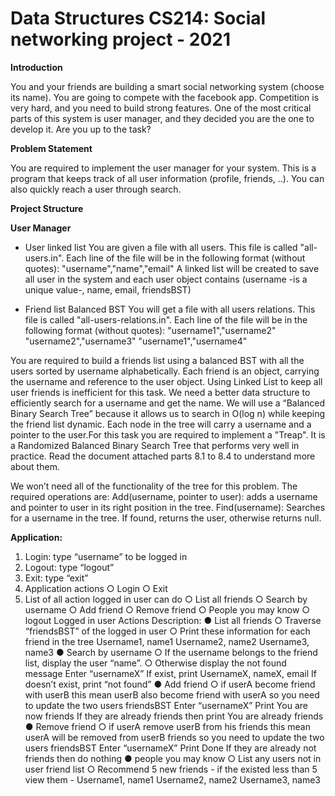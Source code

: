 # Data Structures CS214: Social networking project - 2021
**Introduction**

You and your friends are building a smart social networking system (choose its name). You are going to compete with the facebook app. Competition is very hard, and you need to build strong features. One of the most critical parts of this system is user manager, and they decided you are the one to develop it. Are you up to the task? 

**Problem Statement**

You are required to implement the user manager for your system. This is a program that keeps track of all user information (profile, friends, ..). You can also quickly reach a user through search.

**Project Structure** 

**User Manager**

- User linked list 
You are given a file with all users. This file is called "all-users.in". Each line of the file
will be in the following format (without quotes):
"username","name","email"
A linked list will be created to save all user in the system and each user object
contains (username -is a unique value-, name, email, friendsBST)


- Friend list Balanced BST
You will get a file with all users relations. This file is called "all-users-relations.in".
Each line of the file will be in the following format (without quotes):
"username1","username2"
"username2","username3"
"username1","username4"

You are required to build a friends list using a balanced BST with all the users sorted
by username alphabetically. Each friend is an object, carrying the username and
reference to the user object.
Using Linked List to keep all user friends is inefficient for this task. We need a better
data structure to efficiently search for a username and get the name. We will use a
“Balanced Binary Search Tree” because it allows us to search in O(log n) while
keeping the friend list dynamic. Each node in the tree will carry a username and a
pointer to the user.For this task you are required to implement a "Treap". It is a
Randomized Balanced Binary Search Tree that performs very well in practice. Read
the document attached parts 8.1 to 8.4 to understand more about them.

We won’t need all of the functionality of the tree for this problem. The required
operations are:
Add(username, pointer to user): adds a username and pointer to user in its
right position in the tree.
Find(username): Searches for a username in the tree. If found, returns the user,
otherwise returns null.


**Application:**

1) Login: type “username” to be logged in 
2) Logout: type “logout” 
3) Exit: type “exit” 
4) Application actions
○ Login
○ Exit
5) List of all action logged in user can do 
○ List all friends 
○ Search by username 
○ Add friend 
○ Remove friend 
○ People you may know 
○ logout
Logged in user Actions Description:
● List all friends
○ Traverse “friendsBST” of the logged in user
○ Print these information for each friend in the tree
Username1, name1
Username2, name2
Username3, name3
● Search by username
○ If the username belongs to the friend list, display the user “name”.
○ Otherwise display the not found message
Enter “usernameX”
If exist, print
UsernameX, nameX, email
If doesn’t exist, print
“not found”
● Add friend
○ if userA become friend with userB this mean userB also become friend with
userA so you need to update the two users friendsBST
Enter “usernameX”
Print
You are now friends
If they are already friends then print
You are already friends
● Remove friend
○ if userA remove userB from his friends this mean userA will be removed from
userB friends so you need to update the two users friendsBST
Enter “usernameX”
Print
Done
If they are already not friends then do nothing
● people you may know
○ List any users not in user friend list
○ Recommend 5 new friends - if the existed less than 5 view them -
Username1, name1
Username2, name2
Username3, name3
